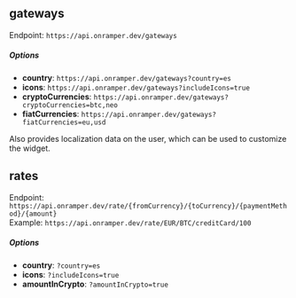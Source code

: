 ## gateways
Endpoint: `https://api.onramper.dev/gateways`  

##### Options
- **country**: `https://api.onramper.dev/gateways?country=es`
- **icons**: `https://api.onramper.dev/gateways?includeIcons=true`
- **cryptoCurrencies**: `https://api.onramper.dev/gateways?cryptoCurrencies=btc,neo`
- **fiatCurrencies**: `https://api.onramper.dev/gateways?fiatCurrencies=eu,usd`

Also provides localization data on the user, which can be used to customize the widget.

## rates
Endpoint: `https://api.onramper.dev/rate/{fromCurrency}/{toCurrency}/{paymentMethod}/{amount}`  
Example: `https://api.onramper.dev/rate/EUR/BTC/creditCard/100`

##### Options
  - **country**: `?country=es`
  - **icons**: `?includeIcons=true`
  - **amountInCrypto**: `?amountInCrypto=true`
